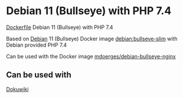 # Debian 11 (Bullseye) with PHP 7.4
[Dockerfile](https://github.com/mdoerges/debian-bullseye-php74/blob/master/Dockerfile) Debian 11 (Bullseye) with PHP 7.4

Based on [Debian](https://hub.docker.com/_/debian) 11 (Bullseye) Docker image [debian:bullseye-slim](https://github.com/debuerreotype/docker-debian-artifacts/blob/d5a5b49170b3f736cc7952787f074d7e24cf56fd/bullseye/slim/Dockerfile) with Debian provided PHP 7.4

Can be used with the Docker image [mdoerges/debian-bullseye-nginx](https://hub.docker.com/r/mdoerges/debian-bullseye-nginx)

## Can be used with
[Dokuwiki](https://www.dokuwiki.org/dokuwiki)
